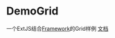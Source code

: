DemoGrid
========

一个ExtJS结合[Framework](https://github.com/chyxion/Framework)的Grid样例
[文档](https://github.com/chyxion/DemoGrid/raw/master/doc.pdf)

